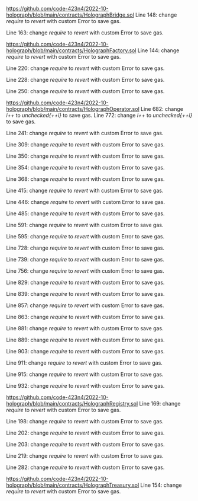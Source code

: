https://github.com/code-423n4/2022-10-holograph/blob/main/contracts/HolographBridge.sol
Line 148: change *require* to *revert* with custom Error to save gas.

Line 163: change *require* to *revert* with custom Error to save gas.

https://github.com/code-423n4/2022-10-holograph/blob/main/contracts/HolographFactory.sol
Line 144: change *require* to *revert* with custom Error to save gas.

Line 220: change *require* to *revert* with custom Error to save gas.

Line 228: change *require* to *revert* with custom Error to save gas.

Line 250: change *require* to *revert* with custom Error to save gas.

https://github.com/code-423n4/2022-10-holograph/blob/main/contracts/HolographOperator.sol
Line 682: change *i++* to *unchecked{++i}* to save gas.
Line 772: change *i++* to *unchecked{++i}* to save gas.

Line 241: change *require* to *revert* with custom Error to save gas.

Line 309: change *require* to *revert* with custom Error to save gas.

Line 350: change *require* to *revert* with custom Error to save gas.

Line 354: change *require* to *revert* with custom Error to save gas.

Line 368: change *require* to *revert* with custom Error to save gas.

Line 415: change *require* to *revert* with custom Error to save gas.

Line 446: change *require* to *revert* with custom Error to save gas.

Line 485: change *require* to *revert* with custom Error to save gas.

Line 591: change *require* to *revert* with custom Error to save gas.

Line 595: change *require* to *revert* with custom Error to save gas.

Line 728: change *require* to *revert* with custom Error to save gas.

Line 739: change *require* to *revert* with custom Error to save gas.

Line 756: change *require* to *revert* with custom Error to save gas.

Line 829: change *require* to *revert* with custom Error to save gas.

Line 839: change *require* to *revert* with custom Error to save gas.

Line 857: change *require* to *revert* with custom Error to save gas.

Line 863: change *require* to *revert* with custom Error to save gas.

Line 881: change *require* to *revert* with custom Error to save gas.

Line 889: change *require* to *revert* with custom Error to save gas.

Line 903: change *require* to *revert* with custom Error to save gas.

Line 911: change *require* to *revert* with custom Error to save gas.

Line 915: change *require* to *revert* with custom Error to save gas.

Line 932: change *require* to *revert* with custom Error to save gas.

https://github.com/code-423n4/2022-10-holograph/blob/main/contracts/HolographRegistry.sol
Line 169: change *require* to *revert* with custom Error to save gas.

Line 198: change *require* to *revert* with custom Error to save gas.

Line 202: change *require* to *revert* with custom Error to save gas.

Line 203: change *require* to *revert* with custom Error to save gas.

Line 219: change *require* to *revert* with custom Error to save gas.

Line 282: change *require* to *revert* with custom Error to save gas.

https://github.com/code-423n4/2022-10-holograph/blob/main/contracts/HolographTreasury.sol
Line 154: change *require* to *revert* with custom Error to save gas.




